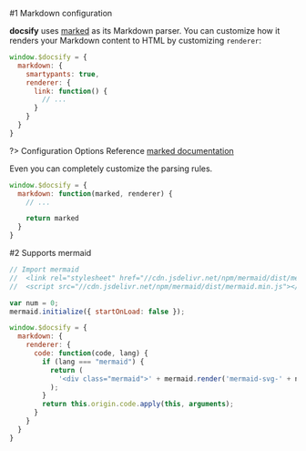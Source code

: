 #1 Markdown configuration

**docsify** uses [marked](https://github.com/markedjs/marked) as its Markdown parser. You can customize how it renders your Markdown content to HTML by customizing `renderer`:

```js
window.$docsify = {
  markdown: {
    smartypants: true,
    renderer: {
      link: function() {
        // ...
      }
    }
  }
}
```

?> Configuration Options Reference [marked documentation](https://marked.js.org/#/USING_ADVANCED.md)

Even you can completely customize the parsing rules.

```js
window.$docsify = {
  markdown: function(marked, renderer) {
    // ...

    return marked
  }
}
```

#2 Supports mermaid

```js
// Import mermaid
//  <link rel="stylesheet" href="//cdn.jsdelivr.net/npm/mermaid/dist/mermaid.min.css">
//  <script src="//cdn.jsdelivr.net/npm/mermaid/dist/mermaid.min.js"></script>

var num = 0;
mermaid.initialize({ startOnLoad: false });

window.$docsify = {
  markdown: {
    renderer: {
      code: function(code, lang) {
        if (lang === "mermaid") {
          return (
            '<div class="mermaid">' + mermaid.render('mermaid-svg-' + num++, code) + "</div>"
          );
        }
        return this.origin.code.apply(this, arguments);
      }
    }
  }
}
```
